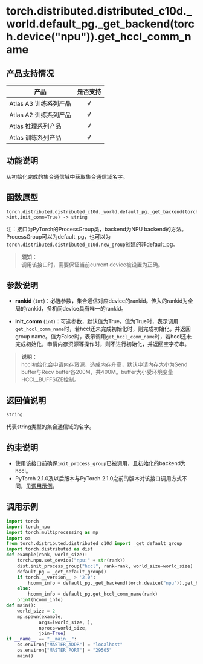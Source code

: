 # torch.distributed.distributed_c10d._world.default_pg._get_backend(torch.device("npu")).get_hccl_comm_name
## 产品支持情况

| 产品                                                         | 是否支持 |
| ------------------------------------------------------------ | :------: |
|<term>Atlas A3 训练系列产品</term>            |    √     |
|<term>Atlas A2 训练系列产品</term>  | √   |
|<term>Atlas 推理系列产品</term>                                       |    √     |
|<term>Atlas 训练系列产品</term>                                       |    √     |

## 功能说明

从初始化完成的集合通信域中获取集合通信域名字。

## 函数原型

```
torch.distributed.distributed_c10d._world.default_pg._get_backend(torch.device("npu")).get_hccl_comm_name(rankid->int,init_comm=True) -> string
```

注：接口为PyTorch的ProcessGroup类，backend为NPU backend的方法。ProcessGroup可以为default_pg，也可以为`torch.distributed.distributed_c10d.new_group`创建的非default_pg。

>**须知：**<br>
>调用该接口时，需要保证当前current device被设置为正确。

## 参数说明

- **rankid** (`int`)：必选参数，集合通信对应device的rankid。传入的rankid为全局的rankid，多机间device具有唯一的rankid。

- **init_comm** (`int`)：可选参数，默认值为True。值为True时，表示调用`get_hccl_comm_name`时，若hccl还未完成初始化时，则完成初始化，并返回group name。值为False时，表示调用`get_hccl_comm_name`时，若hccl还未完成初始化，申请内存资源等操作时，则不进行初始化，并返回空字符串。

>**说明：** <br>
>hccl初始化会申请内存资源，造成内存升高，默认申请内存大小为Send buffer与Recv buffer各200M，共400M。buffer大小受环境变量HCCL_BUFFSIZE控制。

## 返回值说明
`string`

代表string类型的集合通信域的名字。

## 约束说明

- 使用该接口前确保`init_process_group`已被调用，且初始化的backend为hccl。
- PyTorch 2.1.0及以后版本与PyTorch 2.1.0之前的版本对该接口调用方式不同，见[调用示例](#section14459801435)。


## 调用示例<a name="section14459801435"></a>

```python
import torch
import torch_npu
import torch.multiprocessing as mp
import os
from torch.distributed.distributed_c10d import _get_default_group
import torch.distributed as dist
def example(rank, world_size):
    torch.npu.set_device("npu:" + str(rank))
    dist.init_process_group("hccl", rank=rank, world_size=world_size)
    default_pg = _get_default_group()
    if torch.__version__ > '2.0':
        hcomm_info = default_pg._get_backend(torch.device("npu")).get_hccl_comm_name(rank)
    else:
        hcomm_info = default_pg.get_hccl_comm_name(rank)
    print(hcomm_info)
def main():
    world_size = 2
    mp.spawn(example,
            args=(world_size, ),
            nprocs=world_size,
            join=True)
if __name__ == "__main__":
    os.environ["MASTER_ADDR"] = "localhost"
    os.environ["MASTER_PORT"] = "29505"
    main()
```

